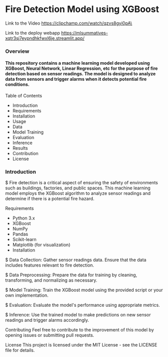 # Fire Detection Model using XGBoost

Link to the Video 
https://clipchamp.com/watch/qzvs8gyi0pA\

Link to the deploy webapp
https://mlsummatives-xqtr3sj7eypndhkfwxl6je.streamlit.app/

### Overview
#### This repository contains a machine learning model developed using XGBoost, Neural Network, Linear Regression, etc for the purpose of fire detection based on sensor readings. The model is designed to analyze data from sensors and trigger alarms when it detects potential fire conditions.

Table of Contents
* Introduction
* Requirements
* Installation
* Usage
* Data
* Model Training
* Evaluation
* Inference
* Results
* Contribution
* License

### Introduction
$ Fire detection is a critical aspect of ensuring the safety of environments such as buildings, factories, and public spaces. This machine learning model employs the XGBoost algorithm to analyze sensor readings and determine if there is a potential fire hazard.

Requirements
* Python 3.x
* XGBoost
* NumPy
* Pandas
* Scikit-learn
* Matplotlib (for visualization)
* Installation


$ Data Collection: Gather sensor readings data. Ensure that the data includes features relevant to fire detection.

$ Data Preprocessing: Prepare the data for training by cleaning, transforming, and normalizing as necessary.

$ Model Training: Train the XGBoost model using the provided script or your own implementation.

$ Evaluation: Evaluate the model's performance using appropriate metrics.

$ Inference: Use the trained model to make predictions on new sensor readings and trigger alarms accordingly.

Contributing
Feel free to contribute to the improvement of this model by opening issues or submitting pull requests.

License
This project is licensed under the MIT License - see the LICENSE file for details.
